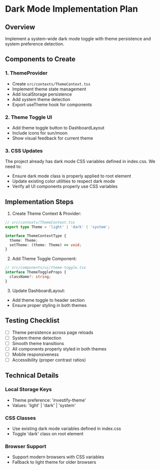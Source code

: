 # Dark Mode Implementation Plan

## Overview
Implement a system-wide dark mode toggle with theme persistence and system preference detection.

## Components to Create

### 1. ThemeProvider
- Create `src/contexts/ThemeContext.tsx`
- Implement theme state management
- Add localStorage persistence
- Add system theme detection
- Export useTheme hook for components

### 2. Theme Toggle UI
- Add theme toggle button to DashboardLayout
- Include icons for sun/moon
- Show visual feedback for current theme

### 3. CSS Updates
The project already has dark mode CSS variables defined in index.css. We need to:
- Ensure dark mode class is properly applied to root element
- Update existing color utilities to respect dark mode
- Verify all UI components properly use CSS variables

## Implementation Steps

1. Create Theme Context & Provider:
```typescript
// src/contexts/ThemeContext.tsx
export type Theme = 'light' | 'dark' | 'system';

interface ThemeContextType {
  theme: Theme;
  setTheme: (theme: Theme) => void;
}
```

2. Add Theme Toggle Component:
```typescript
// src/components/ui/theme-toggle.tsx
interface ThemeToggleProps {
  className?: string;
}
```

3. Update DashboardLayout:
- Add theme toggle to header section
- Ensure proper styling in both themes

## Testing Checklist
- [ ] Theme persistence across page reloads
- [ ] System theme detection
- [ ] Smooth theme transitions
- [ ] All components properly styled in both themes
- [ ] Mobile responsiveness
- [ ] Accessibility (proper contrast ratios)

## Technical Details

### Local Storage Keys
- Theme preference: 'investify-theme'
- Values: 'light' | 'dark' | 'system'

### CSS Classes
- Use existing dark mode variables defined in index.css
- Toggle 'dark' class on root element

### Browser Support
- Support modern browsers with CSS variables
- Fallback to light theme for older browsers